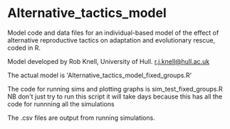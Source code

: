 # Alternative_tactics_model
Model code and data files for an individual-based model of the effect of alternative reproductive tactics on adaptation and evolutionary rescue, coded in R.

Model developed by Rob Knell, University of Hull. r.j.knell@hull.ac.uk

The actual model is 'Alternative_tactics_model_fixed_groups.R'

The code for running sims and plotting graphs is sim_test_fixed_groups.R
NB don't just try to run this script it will take days because this has all the code for runnning all the simulations

The .csv files are output from running simulations.
